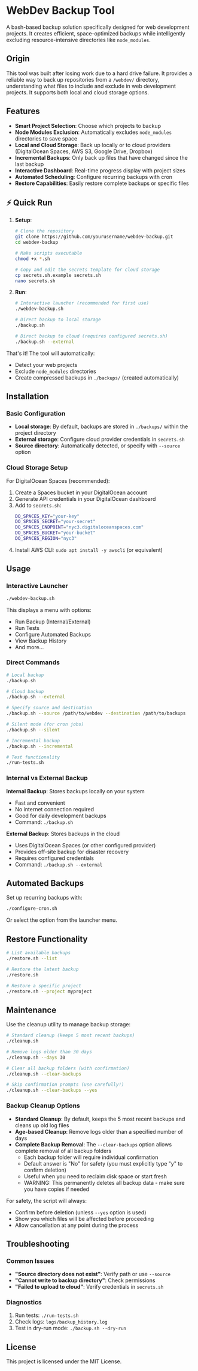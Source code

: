 # WebDev Backup Tool

A bash-based backup solution specifically designed for web development projects. It creates efficient, space-optimized backups while intelligently excluding resource-intensive directories like `node_modules`.

## Origin

This tool was built after losing work due to a hard drive failure. It provides a reliable way to back up repositories from a `/webdev/` directory, understanding what files to include and exclude in web development projects. It supports both local and cloud storage options.

## Features

- **Smart Project Selection**: Choose which projects to backup
- **Node Modules Exclusion**: Automatically excludes `node_modules` directories to save space
- **Local and Cloud Storage**: Back up locally or to cloud providers (DigitalOcean Spaces, AWS S3, Google Drive, Dropbox)
- **Incremental Backups**: Only back up files that have changed since the last backup
- **Interactive Dashboard**: Real-time progress display with project sizes
- **Automated Scheduling**: Configure recurring backups with cron
- **Restore Capabilities**: Easily restore complete backups or specific files

## ⚡️ Quick Run

1. **Setup**:

   ```bash
   # Clone the repository
   git clone https://github.com/yourusername/webdev-backup.git
   cd webdev-backup

   # Make scripts executable
   chmod +x *.sh

   # Copy and edit the secrets template for cloud storage
   cp secrets.sh.example secrets.sh
   nano secrets.sh
   ```

2. **Run**:

   ```bash
   # Interactive launcher (recommended for first use)
   ./webdev-backup.sh

   # Direct backup to local storage
   ./backup.sh

   # Direct backup to cloud (requires configured secrets.sh)
   ./backup.sh --external
   ```

That's it! The tool will automatically:

- Detect your web projects
- Exclude `node_modules` directories
- Create compressed backups in `./backups/` (created automatically)

## Installation

### Basic Configuration

- **Local storage**: By default, backups are stored in `./backups/` within the project directory
- **External storage**: Configure cloud provider credentials in `secrets.sh`
- **Source directory**: Automatically detected, or specify with `--source` option

### Cloud Storage Setup

For DigitalOcean Spaces (recommended):

1. Create a Spaces bucket in your DigitalOcean account
2. Generate API credentials in your DigitalOcean dashboard
3. Add to `secrets.sh`:
   ```bash
   DO_SPACES_KEY="your-key"
   DO_SPACES_SECRET="your-secret"
   DO_SPACES_ENDPOINT="nyc3.digitaloceanspaces.com"
   DO_SPACES_BUCKET="your-bucket"
   DO_SPACES_REGION="nyc3"
   ```
4. Install AWS CLI: `sudo apt install -y awscli` (or equivalent)

## Usage

### Interactive Launcher

```bash
./webdev-backup.sh
```

This displays a menu with options:

- Run Backup (Internal/External)
- Run Tests
- Configure Automated Backups
- View Backup History
- And more...

### Direct Commands

```bash
# Local backup
./backup.sh

# Cloud backup
./backup.sh --external

# Specify source and destination
./backup.sh --source /path/to/webdev --destination /path/to/backups

# Silent mode (for cron jobs)
./backup.sh --silent

# Incremental backup
./backup.sh --incremental

# Test functionality
./run-tests.sh
```

### Internal vs External Backup

**Internal Backup**: Stores backups locally on your system

- Fast and convenient
- No internet connection required
- Good for daily development backups
- Command: `./backup.sh`

**External Backup**: Stores backups in the cloud

- Uses DigitalOcean Spaces (or other configured provider)
- Provides off-site backup for disaster recovery
- Requires configured credentials
- Command: `./backup.sh --external`

## Automated Backups

Set up recurring backups with:

```bash
./configure-cron.sh
```

Or select the option from the launcher menu.

## Restore Functionality

```bash
# List available backups
./restore.sh --list

# Restore the latest backup
./restore.sh

# Restore a specific project
./restore.sh --project myproject
```

## Maintenance

Use the cleanup utility to manage backup storage:

```bash
# Standard cleanup (keeps 5 most recent backups)
./cleanup.sh

# Remove logs older than 30 days
./cleanup.sh --days 30

# Clear all backup folders (with confirmation)
./cleanup.sh --clear-backups

# Skip confirmation prompts (use carefully!)
./cleanup.sh --clear-backups --yes
```

### Backup Cleanup Options

- **Standard Cleanup**: By default, keeps the 5 most recent backups and cleans up old log files
- **Age-based Cleanup**: Remove logs older than a specified number of days
- **Complete Backup Removal**: The `--clear-backups` option allows complete removal of all backup folders
  - Each backup folder will require individual confirmation
  - Default answer is "No" for safety (you must explicitly type "y" to confirm deletion)
  - Useful when you need to reclaim disk space or start fresh
  - WARNING: This permanently deletes all backup data - make sure you have copies if needed

For safety, the script will always:
- Confirm before deletion (unless `--yes` option is used)
- Show you which files will be affected before proceeding
- Allow cancellation at any point during the process

## Troubleshooting

### Common Issues

- **"Source directory does not exist"**: Verify path or use `--source`
- **"Cannot write to backup directory"**: Check permissions
- **"Failed to upload to cloud"**: Verify credentials in `secrets.sh`

### Diagnostics

1. Run tests: `./run-tests.sh`
2. Check logs: `logs/backup_history.log`
3. Test in dry-run mode: `./backup.sh --dry-run`

## License

This project is licensed under the MIT License.
